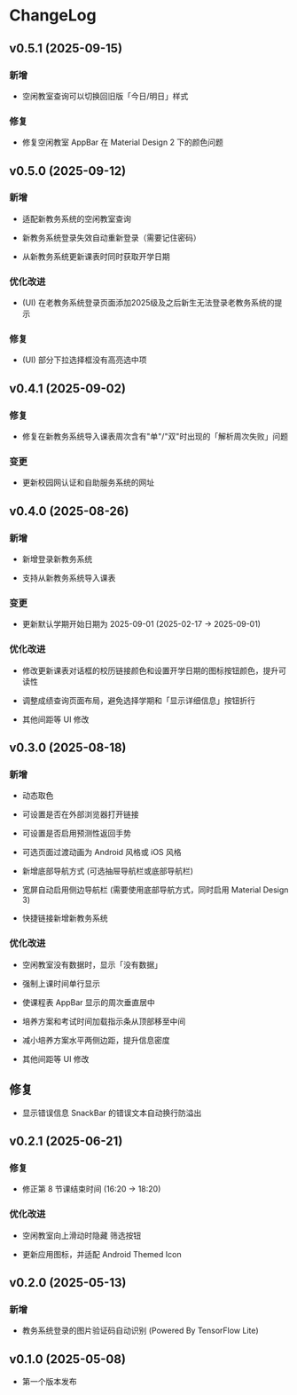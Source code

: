 # ChangeLog

## v0.5.1 (2025-09-15)

### 新增

- 空闲教室查询可以切换回旧版「今日/明日」样式

### 修复

- 修复空闲教室 AppBar 在 Material Design 2 下的颜色问题

## v0.5.0 (2025-09-12)

### 新增

- 适配新教务系统的空闲教室查询

- 新教务系统登录失效自动重新登录（需要记住密码）

- 从新教务系统更新课表时同时获取开学日期

### 优化改进

- (UI) 在老教务系统登录页面添加2025级及之后新生无法登录老教务系统的提示

### 修复

- (UI) 部分下拉选择框没有高亮选中项

## v0.4.1 (2025-09-02)

### 修复

- 修复在新教务系统导入课表周次含有"单"/"双"时出现的「解析周次失败」问题

### 变更

- 更新校园网认证和自助服务系统的网址

## v0.4.0 (2025-08-26)

### 新增

- 新增登录新教务系统

- 支持从新教务系统导入课表

### 变更

- 更新默认学期开始日期为 2025-09-01 (2025-02-17 -> 2025-09-01)

### 优化改进

- 修改更新课表对话框的校历链接颜色和设置开学日期的图标按钮颜色，提升可读性

- 调整成绩查询页面布局，避免选择学期和「显示详细信息」按钮折行

- 其他间距等 UI 修改

## v0.3.0 (2025-08-18)

### 新增

- 动态取色

- 可设置是否在外部浏览器打开链接

- 可设置是否启用预测性返回手势

- 可选页面过渡动画为 Android 风格或 iOS 风格

- 新增底部导航方式 (可选抽屉导航栏或底部导航栏)

- 宽屏自动启用侧边导航栏 (需要使用底部导航方式，同时启用 Material Design 3)

- 快捷链接新增新教务系统

### 优化改进

- 空闲教室没有数据时，显示「没有数据」

- 强制上课时间单行显示

- 使课程表 AppBar 显示的周次垂直居中

- 培养方案和考试时间加载指示条从顶部移至中间

- 减小培养方案水平两侧边距，提升信息密度

- 其他间距等 UI 修改

## 修复

- 显示错误信息 SnackBar 的错误文本自动换行防溢出

## v0.2.1 (2025-06-21)

### 修复

- 修正第 8 节课结束时间 (16:20 -> 18:20)

### 优化改进

- 空闲教室向上滑动时隐藏 筛选按钮

- 更新应用图标，并适配 Android Themed Icon

## v0.2.0 (2025-05-13)

### 新增

- 教务系统登录的图片验证码自动识别 (Powered By TensorFlow Lite)

## v0.1.0 (2025-05-08)

- 第一个版本发布
